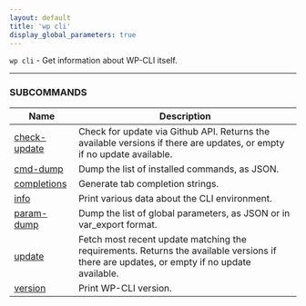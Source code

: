 ```yaml
---
layout: default
title: 'wp cli'
display_global_parameters: true
---
```


`wp cli` - Get information about WP-CLI itself.

<hr />



### SUBCOMMANDS

<table>
	<thead>
	<tr>
		<th>Name</th>
		<th>Description</th>
	</tr>
	</thead>
	<tbody>
		<tr>
			<td><a href="/commands/cli/check-update/">check-update</a></td>
			<td>Check for update via Github API. Returns the available versions if there are updates, or empty if no update available.</td>
		</tr>
		<tr>
			<td><a href="/commands/cli/cmd-dump/">cmd-dump</a></td>
			<td>Dump the list of installed commands, as JSON.</td>
		</tr>
		<tr>
			<td><a href="/commands/cli/completions/">completions</a></td>
			<td>Generate tab completion strings.</td>
		</tr>
		<tr>
			<td><a href="/commands/cli/info/">info</a></td>
			<td>Print various data about the CLI environment.</td>
		</tr>
		<tr>
			<td><a href="/commands/cli/param-dump/">param-dump</a></td>
			<td>Dump the list of global parameters, as JSON or in var_export format.</td>
		</tr>
		<tr>
			<td><a href="/commands/cli/update/">update</a></td>
			<td>Fetch most recent update matching the requirements. Returns the available versions if there are updates, or empty if no update available.</td>
		</tr>
		<tr>
			<td><a href="/commands/cli/version/">version</a></td>
			<td>Print WP-CLI version.</td>
		</tr>
	</tbody>
</table>

